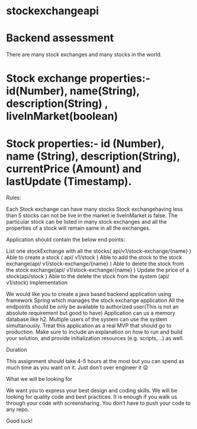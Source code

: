 # stockexchangeapi
# Backend assessment

There are many stock exchanges and many stocks in the world.

# Stock exchange properties:- id(Number), name(String), description(String) , liveInMarket(boolean)

# Stock properties:- id (Number), name (String), description(String), currentPrice (Amount) and lastUpdate (Timestamp).

Rules:

Each Stock exchange can have many stocks Stock exchangehaving less than 5 stocks can not be live in the market ie liveInMarket is false. The particular stock can be listed in many stock exchanges and all the properties of a stock will remain same in all the exchanges.

Application should contain the below end points:

List one stockExchange with all the stocks( api/v1/stock-exchange/{name} )
Able to create a stock ( api/ v1/stock )
Able to add the stock to the stock exchange(api/ v1/stock-exchange/{name} )
Able to delete the stock from the stock exchange(api/ v1/stock-exchange/{name} )
Update the price of a stock(api/stock )
Able to the delete the stock from the system (api/ v1/stock)
Implementation

We would like you to create a java based backend application using framework Spring which manages the stock exchange application All the endpoints should be only be available to authorized user(This is not an absolute requirement but good to have) Application can us a memory database like h2. Multiple users of the system can use the system simultanously. Treat this application as a real MVP that should go to production. Make sure to include an explanation on how to run and build your solution, and provide initialization resources (e.g. scripts,...) as well.



Duration

This assignment should take 4-5 hours at the most but you can spend as much time as you want on it. Just don’t over engineer it 😝



What we will be looking for

We want you to express your best design and coding skills. We will be looking for quality code and best practices. It is enough if you walk us through your code with screensharing. You don’t have to push your code to any repo.

Good luck!